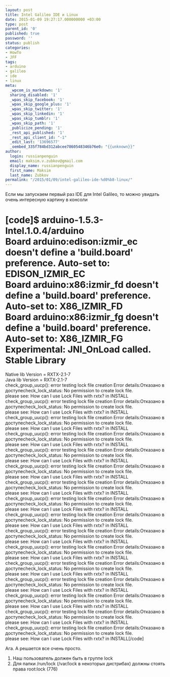 ```yaml
---
layout: post
title: Intel Galileo IDE и Linux
date: 2015-01-09 19:27:17.000000000 +03:00
type: post
parent_id: '0'
published: true
password: ''
status: publish
categories:
- HowTo
- JFF
tags:
- arduino
- galileo
- ide
- linux
meta:
  _wpcom_is_markdown: '1'
  sharing_disabled: '1'
  _wpas_skip_facebook: '1'
  _wpas_skip_google_plus: '1'
  _wpas_skip_twitter: '1'
  _wpas_skip_linkedin: '1'
  _wpas_skip_tumblr: '1'
  _wpas_skip_path: '1'
  _publicize_pending: '1'
  _rest_api_published: '1'
  _rest_api_client_id: "-1"
  _edit_last: '13696577'
  _oembed_335f784bd312abcee7860548346b76e0: "{{unknown}}"
author:
  login: russianpenguin
  email: maksim.v.zubkov@gmail.com
  display_name: russianpenguin
  first_name: Maksim
  last_name: Zubkov
permalink: "/2015/01/09/intel-galileo-ide-%d0%b8-linux/"
---
```

Если мы запускаем первый раз IDE для Intel Galileo, то можно увидать очень интересную картину в консоли

[code]$ arduino-1.5.3-Intel.1.0.4/arduino  
Board arduino:edison:izmir\_ec doesn't define a 'build.board' preference. Auto-set to: EDISON\_IZMIR\_EC  
Board arduino:x86:izmir\_fd doesn't define a 'build.board' preference. Auto-set to: X86\_IZMIR\_FD  
Board arduino:x86:izmir\_fg doesn't define a 'build.board' preference. Auto-set to: X86\_IZMIR\_FG  
Experimental: JNI\_OnLoad called.  
Stable Library  
=========================================  
Native lib Version = RXTX-2.1-7  
Java lib Version = RXTX-2.1-7  
check\_group\_uucp(): error testing lock file creation Error details:Отказано в доступеcheck\_lock\_status: No permission to create lock file.  
please see: How can I use Lock Files with rxtx? in INSTALL  
check\_group\_uucp(): error testing lock file creation Error details:Отказано в доступеcheck\_lock\_status: No permission to create lock file.  
please see: How can I use Lock Files with rxtx? in INSTALL  
check\_group\_uucp(): error testing lock file creation Error details:Отказано в доступеcheck\_lock\_status: No permission to create lock file.  
please see: How can I use Lock Files with rxtx? in INSTALL  
check\_group\_uucp(): error testing lock file creation Error details:Отказано в доступеcheck\_lock\_status: No permission to create lock file.  
please see: How can I use Lock Files with rxtx? in INSTALL  
check\_group\_uucp(): error testing lock file creation Error details:Отказано в доступеcheck\_lock\_status: No permission to create lock file.  
please see: How can I use Lock Files with rxtx? in INSTALL  
check\_group\_uucp(): error testing lock file creation Error details:Отказано в доступеcheck\_lock\_status: No permission to create lock file.  
please see: How can I use Lock Files with rxtx? in INSTALL  
check\_group\_uucp(): error testing lock file creation Error details:Отказано в доступеcheck\_lock\_status: No permission to create lock file.  
please see: How can I use Lock Files with rxtx? in INSTALL  
check\_group\_uucp(): error testing lock file creation Error details:Отказано в доступеcheck\_lock\_status: No permission to create lock file.  
please see: How can I use Lock Files with rxtx? in INSTALL  
check\_group\_uucp(): error testing lock file creation Error details:Отказано в доступеcheck\_lock\_status: No permission to create lock file.  
please see: How can I use Lock Files with rxtx? in INSTALL  
check\_group\_uucp(): error testing lock file creation Error details:Отказано в доступеcheck\_lock\_status: No permission to create lock file.  
please see: How can I use Lock Files with rxtx? in INSTALL  
check\_group\_uucp(): error testing lock file creation Error details:Отказано в доступеcheck\_lock\_status: No permission to create lock file.  
please see: How can I use Lock Files with rxtx? in INSTALL  
check\_group\_uucp(): error testing lock file creation Error details:Отказано в доступеcheck\_lock\_status: No permission to create lock file.  
please see: How can I use Lock Files with rxtx? in INSTALL  
check\_group\_uucp(): error testing lock file creation Error details:Отказано в доступеcheck\_lock\_status: No permission to create lock file.  
please see: How can I use Lock Files with rxtx? in INSTALL  
check\_group\_uucp(): error testing lock file creation Error details:Отказано в доступеcheck\_lock\_status: No permission to create lock file.  
please see: How can I use Lock Files with rxtx? in INSTALL  
check\_group\_uucp(): error testing lock file creation Error details:Отказано в доступеcheck\_lock\_status: No permission to create lock file.  
please see: How can I use Lock Files with rxtx? in INSTALL  
check\_group\_uucp(): error testing lock file creation Error details:Отказано в доступеcheck\_lock\_status: No permission to create lock file.  
please see: How can I use Lock Files with rxtx? in INSTALL[/code]

Ага. А решается все очень просто.

1. Наш пользователь должен быть в группе lock
2. Для папки /run/lock (/var/lock в некоторых дистрибах) должны стоять права root:lock (776)

